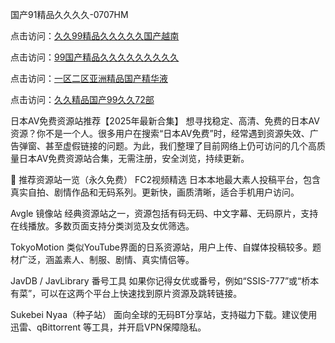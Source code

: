 国产91精品久久久久-0707HM

点击访问：<a href="https://tfda.pages.dev/">久久99精品久久久久久国产越南</a>

点击访问：<a href="https://gsd-agv.pages.dev/">99国产精品久久久久久久久久久</a>

点击访问：<a href="https://bered.pages.dev/">一区二区亚洲精品国产精华液</a>

点击访问：<a href="https://gfd-5xg.pages.dev/">久久精品国产99久久72部</a>

日本AV免费资源站推荐【2025年最新合集】
想寻找稳定、高清、免费的日本AV资源？你不是一个人。很多用户在搜索“日本AV免费”时，经常遇到资源失效、广告弹窗、甚至虚假链接的问题。为此，我们整理了目前网络上仍可访问的几个高质量日本AV免费资源站合集，无需注册，安全浏览，持续更新。

🔹 推荐资源站一览（永久免费）
FC2视频精选
日本本地最大素人投稿平台，包含真实自拍、剧情作品和无码系列。更新快，画质清晰，适合手机用户访问。

Avgle 镜像站
经典资源站之一，资源包括有码无码、中文字幕、无码原片，支持在线播放。多数页面支持分类浏览及女优筛选。

TokyoMotion
类似YouTube界面的日系资源站，用户上传、自媒体投稿较多。题材广泛，涵盖素人、制服、剧情、真实情侣等。

JavDB / JavLibrary 番号工具
如果你记得女优或番号，例如“SSIS-777”或“桥本有菜”，可以在这两个平台上快速找到原片资源及跳转链接。

Sukebei Nyaa（种子站）
面向全球的无码BT分享站，支持磁力下载。建议使用迅雷、qBittorrent 等工具，并开启VPN保障隐私。





<span style="display:none;">[Canonical link](https://github.com/aivi7932/65657 ）</span>
